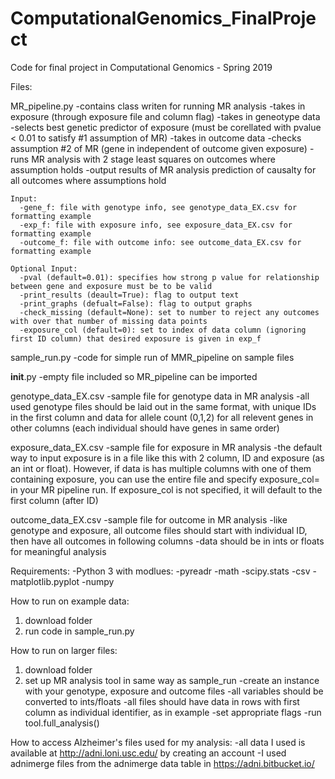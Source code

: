# ComputationalGenomics_FinalProject
Code for final project in Computational Genomics - Spring 2019


Files:

  MR_pipeline.py
    -contains class writen for running MR analysis
    -takes in exposure (through exposure file and column flag)
    -takes in geneotype data
    -selects best genetic predictor of exposure (must be corellated with pvalue < 0.01 to satisfy #1 assumption of MR)
    -takes in outcome data
    -checks assumption #2 of MR (gene in independent of outcome given exposure)
    -runs MR analysis with 2 stage least squares on outcomes where assumption holds
    -output results of MR analysis prediction of causalty for all outcomes where assumptions hold
    
    Input:
      -gene_f: file with genotype info, see genotype_data_EX.csv for formatting example
      -exp_f: file with exposure info, see exposure_data_EX.csv for formatting example
      -outcome_f: file with outcome info: see outcome_data_EX.csv for formatting example
    
    Optional Input:
      -pval (default=0.01): specifies how strong p value for relationship between gene and exposure must be to be valid
      -print_results (deault=True): flag to output text
      -print_graphs (defualt=False): flag to output graphs
      -check_missing (default=None): set to number to reject any outcomes with over that number of missing data points
      -exposure_col (default=0): set to index of data column (ignoring first ID column) that desired exposure is given in exp_f
      
  sample_run.py
    -code for simple run of MMR_pipeline on sample files

  __init__.py
    -empty file included so MR_pipeline can be imported

  genotype_data_EX.csv
    -sample file for genotype data in MR analysis
    -all used genotype files should be laid out in the same format, with unique IDs in the first column and data for allele count (0,1,2) for all relevent genes in other columns (each individual should have genes in same order)

  exposure_data_EX.csv
    -sample file for exposure in MR analysis
    -the default way to input exposure is in a file like this with 2 column, ID and exposure (as an int or float). However, if data is has multiple columns with one of them containing exposure, you can use the entire file and specify exposure_col=<appropriate index> in your MR pipeline run. If exposure_col is not specified, it will default to the first column (after ID)

  outcome_data_EX.csv
    -sample file for outcome in MR analysis
    -like genotype and exposure, all outcome files should start with individual ID, then have all outcomes in following columns
    -data should be in ints or floats for meaningful analysis


Requirements:
-Python 3 with modlues:
  -pyreadr
  -math
  -scipy.stats
  -csv
  -matplotlib.pyplot
  -numpy


How to run on example data:
1. download folder
2. run code in sample_run.py


How to run on larger files:
1. download folder
2. set up MR analysis tool in same way as sample_run 
  -create an instance with your genotype, exposure and outcome files
  -all variables should be converted to ints/floats
  -all files should have data in rows with first column as individual identifier, as in example
  -set appropriate flags
  -run tool.full_analysis()


How to access Alzheimer's files used for my analysis:
  -all data I used is available at http://adni.loni.usc.edu/ by creating an account
  -I used adnimerge files from the adnimerge data table in https://adni.bitbucket.io/ 
  
